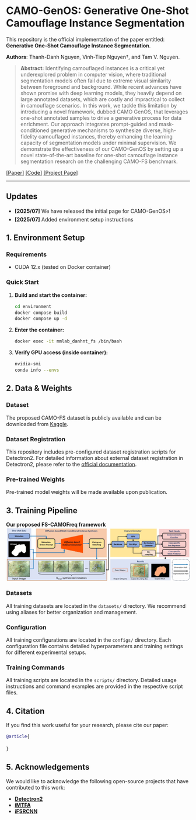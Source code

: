 # CAMO-GenOS: Generative One-Shot Camouflage Instance Segmentation

This repository is the official implementation of the paper entitled: **Generative One-Shot Camouflage Instance Segmentation**. <br>

**Authors**: Thanh-Danh Nguyen, Vinh-Tiep Nguyen†, and Tam V. Nguyen.

> **Abstract:** 
Identifying camouflaged instances is a critical yet underexplored problem in computer vision, where traditional segmentation models often fail due to extreme visual similarity between foreground and background. While recent advances have shown promise with deep learning models, they heavily depend on large annotated datasets, which are costly and impractical to collect in camouflage scenarios. In this work, we tackle this limitation by introducing a novel framework, dubbed CAMO GenOS, that leverages one-shot annotated samples to drive a generative process for data enrichment. Our approach integrates prompt-guided and mask-conditioned generative mechanisms to synthesize diverse, high-fidelity camouflaged instances, thereby enhancing the learning capacity of segmentation models under minimal supervision. We demonstrate the effectiveness of our CAMO-GenOS by setting up a novel state-of-the-art baseline for one-shot camouflage instance segmentation research on the challenging CAMO-FS benchmark.

[[Paper]](https://doi.org/) [[Code]](https://github.com/danhntd/CAMO-GenOS) [[Project Page]](https://danhntd.github.io/projects.html)

---
## Updates
- **[2025/07]** We have released the initial page for CAMO-GenOS⚡!
- **[2025/07]** Added environment setup instructions

## 1. Environment Setup

### Requirements

- CUDA 12.x (tested on Docker container)

### Quick Start

1. **Build and start the container:**
   ```bash
   cd environment
   docker compose build
   docker compose up -d
   ```

2. **Enter the container:**
   ```bash
   docker exec -it mmlab_danhnt_fs /bin/bash
   ```

3. **Verify GPU access (inside container):**
   ```bash
   nvidia-smi
   conda info --envs
   ```

## 2. Data & Weights

### Dataset

The proposed CAMO-FS dataset is publicly available and can be downloaded from [Kaggle](https://www.kaggle.com/datasets/danhnt/camo-fs-dataset).

### Dataset Registration

This repository includes pre-configured dataset registration scripts for Detectron2. For detailed information about external dataset registration in Detectron2, please refer to the [official documentation](https://detectron2.readthedocs.io/en/latest/tutorials/datasets.html).

### Pre-trained Weights

Pre-trained model weights will be made available upon publication.

## 3. Training Pipeline

**Our proposed FS-CAMOFreq framework**
<img align="center" src="./assets/CAMOGenOS.jpg">



### Datasets

All training datasets are located in the `datasets/` directory. We recommend using aliases for better organization and management.

### Configuration

All training configurations are located in the `configs/` directory. Each configuration file contains detailed hyperparameters and training settings for different experimental setups.

### Training Commands

All training scripts are located in the `scripts/` directory. Detailed usage instructions and command examples are provided in the respective script files.
## 4. Citation

If you find this work useful for your research, please cite our paper:

```bibtex
@article{

}
```

## 5. Acknowledgements

We would like to acknowledge the following open-source projects that have contributed to this work:

- **[Detectron2](https://github.com/facebookresearch/detectron2.git)**
- **[iMTFA](https://github.com/danganea/iMTFA)**
- **[iFSRCNN](https://github.com/VinAIResearch/iFS-RCNN)**
